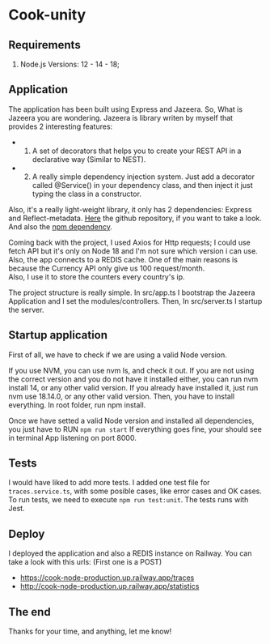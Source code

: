 # Cook-unity 

## Requirements

1. Node.js Versions: 12 - 14 - 18;


## Application

The application has been built using Express and Jazeera. 
So, What is Jazeera you are wondering. Jazeera is library writen by myself that provides 2 interesting features:
 - 1. A set of decorators that helps you to create your REST API in a declarative way (Similar to NEST).
 - 2. A really simple dependency injection system. Just add a decorator called @Service() in your dependency class, and then inject it just typing the class in a constructor.

Also, it's a really light-weight library, it only has 2 dependencies: Express and Reflect-metadata.
[Here](https://github.com/juampipardal/jazeera) the github repository, if you want to take a look. And also the [npm dependency](https://www.npmjs.com/package/jazeera).

Coming back with the project, I used Axios for Http requests; I could use fetch API but it's only on Node 18 and I'm not sure which version i can use.
Also, the app connects to a REDIS cache. One of the main reasons is because the Currency API only give us 100 request/month.  
Also, I use it to store the counters every country's ip. 


The project structure is really simple. In src/app.ts I bootstrap the Jazeera Application and I set the modules/controllers. 
Then, In src/server.ts I startup the server.




## Startup application

First of all, we have to check if we are using a valid Node version.

If you use NVM, you can use nvm ls, and check it out.
If you are not using the correct version and you do not have it installed either, you can run nvm install 14, or any other valid version.
If you already have installed it, just run nvm use 18.14.0, or any other valid version.
Then, you have to install everything. In root folder, run npm install.

Once we have setted a valid Node version and installed all dependencies, you just have to RUN  `npm run start`
If everything goes fine, your should see in terminal App listening on port 8000.


## Tests

I would have liked to add more tests. I added one test file for `traces.service.ts`, with some posible cases, like error cases and OK cases.
To run tests, we need to execute `npm run test:unit`.
The tests runs with Jest.


## Deploy

I deployed the application and also a REDIS instance on Railway. You can take a look with this urls:
  (First one is a POST)
- https://cook-node-production.up.railway.app/traces
- http://cook-node-production.up.railway.app/statistics


## The end
Thanks for your time, and anything, let me know!

